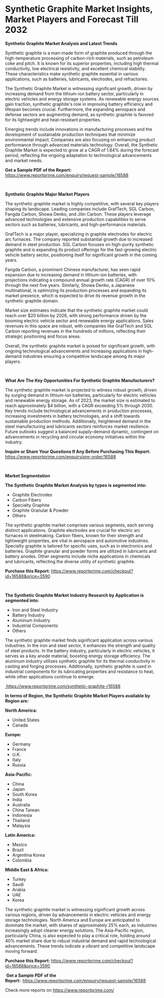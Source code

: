 <p><h1>Synthetic Graphite Market Insights, Market Players and Forecast Till 2032</h1></p><p><strong>Synthetic Graphite Market Analysis and Latest Trends</strong></p>
<p><p>Synthetic graphite is a man-made form of graphite produced through the high-temperature processing of carbon-rich materials, such as petroleum coke and pitch. It is known for its superior properties, including high thermal conductivity, low electrical resistivity, and excellent chemical stability. These characteristics make synthetic graphite essential in various applications, such as batteries, lubricants, electrodes, and refractories.</p><p>The Synthetic Graphite Market is witnessing significant growth, driven by increasing demand from the lithium-ion battery sector, particularly in electric vehicles and energy storage systems. As renewable energy sources gain traction, synthetic graphite's role in improving battery efficiency and lifespan becomes crucial. Furthermore, the expanding aerospace and defense sectors are augmenting demand, as synthetic graphite is favored for its lightweight and heat-resistant properties.</p><p>Emerging trends include innovations in manufacturing processes and the development of sustainable production techniques that minimize environmental impact. Companies are also focusing on enhancing product performance through advanced materials technology. Overall, the Synthetic Graphite Market is expected to grow at a CAGR of 1.84% during the forecast period, reflecting the ongoing adaptation to technological advancements and market needs.</p></p>
<p><strong>Get a Sample PDF of the Report:&nbsp;</strong> <a href="https://www.reportprime.com/enquiry/request-sample/16588?utm_campaign=2116&utm_medium=2&utm_source=Github&utm_content=ia&utm_term=18032025&utm_id=synthetic-graphite">https://www.reportprime.com/enquiry/request-sample/16588</a></p>
<p>&nbsp;</p>
<p><strong>Synthetic Graphite Major Market Players</strong></p>
<p><p>The synthetic graphite market is highly competitive, with several key players shaping its landscape. Leading companies include GrafTech, SGL Carbon, Fangda Carbon, Showa Denko, and Jilin Carbon. These players leverage advanced technologies and extensive production capabilities to serve sectors such as batteries, lubricants, and high-performance materials.</p><p>GrafTech is a major player, specializing in graphite electrodes for electric arc furnaces. The company reported substantial growth due to increased demand in steel production. SGL Carbon focuses on high-purity synthetic graphite and is expanding its product offerings for the fast-growing electric vehicle battery sector, positioning itself for significant growth in the coming years.</p><p>Fangda Carbon, a prominent Chinese manufacturer, has seen rapid expansion due to increasing demand in lithium-ion batteries, with projections indicating a compound annual growth rate (CAGR) of over 10% through the next five years. Similarly, Showa Denko, a Japanese multinational, is optimizing its production processes and expanding its market presence, which is expected to drive its revenue growth in the synthetic graphite domain.</p><p>Market size estimates indicate that the synthetic graphite market could reach over $20 billion by 2026, with strong performance driven by the booming electric vehicle sector and renewable energy applications. Sales revenues in this space are robust, with companies like GrafTech and SGL Carbon reporting revenues in the hundreds of millions, reflecting their strategic positioning and focus areas.</p><p>Overall, the synthetic graphite market is poised for significant growth, with ongoing technological advancements and increasing applications in high-demand industries ensuring a competitive landscape among its major players.</p></p>
<p>&nbsp;</p>
<p><strong>What Are The Key Opportunities For Synthetic Graphite Manufacturers?</strong></p>
<p><p>The synthetic graphite market is projected to witness robust growth, driven by surging demand in lithium-ion batteries, particularly for electric vehicles and renewable energy storage. As of 2023, the market size is estimated to reach approximately $4 billion, with a CAGR exceeding 5% through 2030. Key trends include technological advancements in production processes, increasing investments in battery technologies, and a shift towards sustainable production methods. Additionally, heightened demand in the steel manufacturing and lubricants sectors reinforces market resilience. Future outlooks suggest a balanced supply-demand dynamic, contingent on advancements in recycling and circular economy initiatives within the industry.</p></p>
<p><strong>Inquire or Share Your Questions If Any Before Purchasing This Report:</strong> <a href="https://www.reportprime.com/enquiry/pre-order/16588?utm_campaign=2116&utm_medium=2&utm_source=Github&utm_content=ia&utm_term=18032025&utm_id=synthetic-graphite">https://www.reportprime.com/enquiry/pre-order/16588</a></p>
<p>&nbsp;</p>
<p><strong>Market Segmentation</strong></p>
<p><strong>The Synthetic Graphite Market Analysis by types is segmented into:</strong></p>
<p><ul><li>Graphite Electrodes</li><li>Carbon Fibers</li><li>Specialty Graphite</li><li>Graphite Granular & Powder</li><li>Others</li></ul></p>
<p><p>The synthetic graphite market comprises various segments, each serving distinct applications. Graphite electrodes are crucial for electric arc furnaces in steelmaking. Carbon fibers, known for their strength and lightweight properties, are vital in aerospace and automotive industries. Specialty graphite is tailored for specific uses, such as in electronics and batteries. Graphite granular and powder forms are utilized in lubricants and battery anodes. Other segments include niche applications in chemicals and lubricants, reflecting the diverse utility of synthetic graphite.</p></p>
<p><strong>Purchase this Report:&nbsp;</strong><a href="https://www.reportprime.com/checkout?id=16588&price=3590&utm_campaign=2116&utm_medium=2&utm_source=Github&utm_content=ia&utm_term=18032025&utm_id=synthetic-graphite">https://www.reportprime.com/checkout?id=16588&price=3590</a></p>
<p>&nbsp;</p>
<p><strong>The Synthetic Graphite Market Industry Research by Application is segmented into:</strong></p>
<p><ul><li>Iron and Steel Industry</li><li>Battery Industry</li><li>Aluminum Industry</li><li>Industrial Components</li><li>Others</li></ul></p>
<p><p>The synthetic graphite market finds significant application across various industries. In the iron and steel sector, it enhances the strength and quality of steel products. In the battery industry, particularly in electric vehicles, it serves as a key anode material, boosting energy storage efficiency. The aluminum industry utilizes synthetic graphite for its thermal conductivity in casting and forging processes. Additionally, synthetic graphite is used in industrial components for its lubricating properties and resistance to heat, while other applications continue to emerge.</p></p>
<p><a href="https://www.reportprime.com/synthetic-graphite-r16588?utm_campaign=2116&utm_medium=2&utm_source=Github&utm_content=ia&utm_term=18032025&utm_id=synthetic-graphite">&nbsp;https://www.reportprime.com/synthetic-graphite-r16588</a></p>
<p><strong>In terms of Region, the Synthetic Graphite Market Players available by Region are:</strong></p>
<p>
    <p> <strong> North America: </strong>
        <ul>
            <li>United States</li>
            <li>Canada</li>
        </ul>
        </p> 
    <p> <strong> Europe: </strong>
        <ul>
            <li>Germany</li>
            <li>France</li>
            <li>U.K.</li>
            <li>Italy</li>
            <li>Russia</li>
        </ul>
        </p> 
    <p> <strong> Asia-Pacific: </strong>
        <ul>
            <li>China</li>
            <li>Japan</li>
            <li>South Korea</li>
            <li>India</li>
            <li>Australia</li>
            <li>China Taiwan</li>
            <li>Indonesia</li>
            <li>Thailand</li>
            <li>Malaysia</li>
        </ul>
        </p> 
    <p> <strong> Latin America: </strong>
        <ul>
            <li>Mexico</li>
            <li>Brazil</li>
            <li>Argentina Korea</li>
            <li>Colombia</li>
        </ul>
        </p> 
    <p> <strong> Middle East & Africa: </strong>
        <ul>
            <li>Turkey</li>
            <li>Saudi</li>
            <li>Arabia</li>
            <li>UAE</li>
            <li>Korea</li>
        </ul>
    </p>
    </p>
<p><p>The synthetic graphite market is witnessing significant growth across various regions, driven by advancements in electric vehicles and energy storage technologies. North America and Europe are anticipated to dominate the market, with shares of approximately 25% each, as industries increasingly adopt cleaner energy solutions. The Asia-Pacific region, particularly China, is also expected to play a critical role, holding around 40% market share due to robust industrial demand and rapid technological advancements. These trends indicate a vibrant and competitive landscape moving forward.</p></p>
<p><strong>Purchase this Report: </strong><a href="https://www.reportprime.com/checkout?id=16588&price=3590&utm_campaign=2116&utm_medium=2&utm_source=Github&utm_content=ia&utm_term=18032025&utm_id=synthetic-graphite">https://www.reportprime.com/checkout?id=16588&price=3590</a></p>
<p>&nbsp;<strong>Get a Sample PDF of the Report:&nbsp;&nbsp;</strong><a href="https://www.reportprime.com/enquiry/request-sample/16588?utm_campaign=2116&utm_medium=2&utm_source=Github&utm_content=ia&utm_term=18032025&utm_id=synthetic-graphite">https://www.reportprime.com/enquiry/request-sample/16588</a></p>
<p><strong></strong></p>
<p>Check more reports on <a href="https://www.reportprime.com/?utm_campaign=2116&utm_medium=2&utm_source=Github&utm_content=ia&utm_term=18032025&utm_id=synthetic-graphite">https://www.reportprime.com/</a></p>